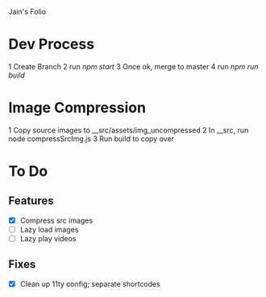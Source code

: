 Jain's Folio

# Dev Process

1 Create Branch
2 run *npm start*
3 Once ok, merge to master
4 run *npm run build*

# Image Compression

1 Copy source images to __src/assets/img_uncompressed
2 In __src, run node compressSrcImg.js
3 Run build to copy over

# To Do

## Features
 - [x] Compress src images
 - [ ] Lazy load images
 - [ ] Lazy play videos

## Fixes
 - [x] Clean up 11ty config; separate shortcodes